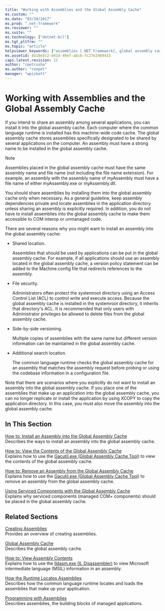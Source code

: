 ```yaml
---
title: "Working with Assemblies and the Global Assembly Cache"
ms.custom: ""
ms.date: "03/30/2017"
ms.prod: ".net-framework"
ms.reviewer: ""
ms.suite: ""
ms.technology: ["dotnet-bcl"]
ms.tgt_pltfrm: ""
ms.topic: "article"
helpviewer_keywords: ["assemblies [.NET Framework], global assembly cache", "global assembly cache, benefits", "ACLs [.NET Framework]", "GAC (global assembly cache), benefits", "access control lists [.NET Framework]"]
ms.assetid: 8a18e5c2-d41d-49ef-abcb-7c27e2469433
caps.latest.revision: 12
author: "rpetrusha"
ms.author: "ronpet"
manager: "wpickett"
---
```

# Working with Assemblies and the Global Assembly Cache
If you intend to share an assembly among several applications, you can install it into the global assembly cache. Each computer where the common language runtime is installed has this machine-wide code cache. The global assembly cache stores assemblies specifically designated to be shared by several applications on the computer. An assembly must have a strong name to be installed in the global assembly cache.  
  
> [!NOTE]
>  Assemblies placed in the global assembly cache must have the same assembly name and file name (not including the file name extension). For example, an assembly with the assembly name of myAssembly must have a file name of either myAssembly.exe or myAssembly.dll.  
  
 You should share assemblies by installing them into the global assembly cache only when necessary. As a general guideline, keep assembly dependencies private and locate assemblies in the application directory unless sharing an assembly is explicitly required. In addition, you do not have to install assemblies into the global assembly cache to make them accessible to COM interop or unmanaged code.  
  
 There are several reasons why you might want to install an assembly into the global assembly cache:  
  
-   Shared location.  
  
     Assemblies that should be used by applications can be put in the global assembly cache. For example, if all applications should use an assembly located in the global assembly cache, a version policy statement can be added to the Machine.config file that redirects references to the assembly.  
  
-   File security.  
  
     Administrators often protect the systemroot directory using an Access Control List (ACL) to control write and execute access. Because the global assembly cache is installed in the systemroot directory, it inherits that directory's ACL. It is recommended that only users with Administrator privileges be allowed to delete files from the global assembly cache.  
  
-   Side-by-side versioning.  
  
     Multiple copies of assemblies with the same name but different version information can be maintained in the global assembly cache.  
  
-   Additional search location.  
  
     The common language runtime checks the global assembly cache for an assembly that matches the assembly request before probing or using the codebase information in a configuration file.  
  
 Note that there are scenarios where you explicitly do not want to install an assembly into the global assembly cache. If you place one of the assemblies that make up an application into the global assembly cache, you can no longer replicate or install the application by using XCOPY to copy the application directory. In this case, you must also move the assembly into the global assembly cache.  
  
## In This Section  
 [How to: Install an Assembly into the Global Assembly Cache](../../../docs/framework/app-domains/how-to-install-an-assembly-into-the-gac.md)  
 Describes the ways to install an assembly into the global assembly cache.  
  
 [How to: View the Contents of the Global Assembly Cache](../../../docs/framework/app-domains/how-to-view-the-contents-of-the-gac.md)  
 Explains how to use the [Gacutil.exe (Global Assembly Cache Tool)](../../../docs/framework/tools/gacutil-exe-gac-tool.md) to view the contents of the global assembly cache.  
  
 [How to: Remove an Assembly from the Global Assembly Cache](../../../docs/framework/app-domains/how-to-remove-an-assembly-from-the-gac.md)  
 Explains how to use the [Gacutil.exe (Global Assembly Cache Tool)](../../../docs/framework/tools/gacutil-exe-gac-tool.md) to remove an assembly from the global assembly cache.  
  
 [Using Serviced Components with the Global Assembly Cache](../../../docs/framework/app-domains/use-serviced-components-with-the-gac.md)  
 Explains why serviced components (managed COM+ components) should be placed in the global assembly cache.  
  
## Related Sections  
 [Creating Assemblies](../../../docs/framework/app-domains/create-assemblies.md)  
 Provides an overview of creating assemblies.  
  
 [Global Assembly Cache](../../../docs/framework/app-domains/gac.md)  
 Describes the global assembly cache.  
  
 [How to: View Assembly Contents](../../../docs/framework/app-domains/how-to-view-assembly-contents.md)  
 Explains how to use the [Ildasm.exe (IL Disassembler)](../../../docs/framework/tools/ildasm-exe-il-disassembler.md) to view Microsoft intermediate language (MSIL) information in an assembly.  
  
 [How the Runtime Locates Assemblies](../../../docs/framework/deployment/how-the-runtime-locates-assemblies.md)  
 Describes how the common language runtime locates and loads the assemblies that make up your application.  
  
 [Programming with Assemblies](../../../docs/framework/app-domains/programming-with-assemblies.md)  
 Describes assemblies, the building blocks of managed applications.
